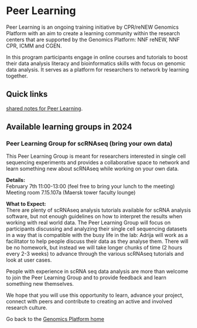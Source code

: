 # Peer Learning
Peer Learning is an ongoing training initiative by CPR/reNEW Genomics Platform with an aim to create a learning community within the research centers that are supported by the Genomics Platform: NNF reNEW, NNF CPR, ICMM and CGEN.

In this program participants engage in online courses and tutorials to boost their data analysis literacy and bioinformatics skills with focus on genomic data analysis. It serves as a platform for researchers to network by learning together.

## Quick links
[shared notes for Peer Learning](https://alumni.sharepoint.com/:o:/s/UCPH_SUND_GENOMICS_PLATFORM/Eke4QysbIlBPvm8GDbtu0qUBJ6sjQ8G79b_WBZddycfO1A?e=KCqLzf).


## Available learning groups in 2024
### Peer Learning Group for scRNAseq (bring your own data)

This Peer Learning Group is meant for researchers interested in single cell sequencing experiments and provides a collaborative space to network and learn something new about scRNAseq while working on your own data. 

**Details:**  
February 7th  11:00-13:00 (feel free to bring your lunch to the meeting)  
Meeting room 7.15.107a (Maersk tower faculty lounge)  

**What to Expect:**  
There are plenty of scRNAseq analysis tutorials available for scRNA analysis software, but not enough guidelines on how to interpret the results when working with real world data. The Peer Learning Group will focus on participants discussing and analyzing their single cell sequencing datasets in a way that is compatible with the busy life in the lab: Adrija will work as a facilitator to help people discuss their data as they analyse them. There will be no homework, but instead we will take longer chunks of time (2 hours every 2-3 weeks) to advance through the various scRNAseq tutorials and look at user cases.  

People with experience in scRNA seq data analysis are more than welcome to join the Peer Learning Group and to provide feedback and learn something new themselves.  

We hope that you will use this opportunity to learn, advance your project, connect with peers and contribute to creating an active and involved research culture.  


Go back to the [Genomics Platform home](https://sundgenomics.github.io)
